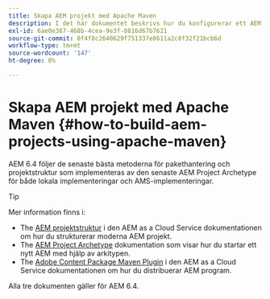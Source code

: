 ```yaml
---
title: Skapa AEM projekt med Apache Maven
description: I det här dokumentet beskrivs hur du konfigurerar ett AEM baserat på Apache Maven
exl-id: 6ae0e387-468b-4cea-9e3f-0816d67b7621
source-git-commit: 0f4f8c2640629f751337e8611a2c8f32f21bcb6d
workflow-type: tm+mt
source-wordcount: '147'
ht-degree: 0%

---
```


# Skapa AEM projekt med Apache Maven {#how-to-build-aem-projects-using-apache-maven}

AEM 6.4 följer de senaste bästa metoderna för pakethantering och projektstruktur som implementeras av den senaste AEM Project Archetype för både lokala implementeringar och AMS-implementeringar.

>[!TIP]
>
>Mer information finns i:
>
>* The [AEM projektstruktur](https://experienceleague.adobe.com/docs/experience-manager-cloud-service/implementing/developing/aem-project-content-package-structure.html) i den AEM as a Cloud Service dokumentationen om hur du strukturerar moderna AEM projekt.
>* The [AEM Project Archetype](https://experienceleague.adobe.com/docs/experience-manager-core-components/using/developing/archetype/overview.html) dokumentation som visar hur du startar ett nytt AEM med hjälp av arkitypen.
>* The [Adobe Content Package Maven Plugin](https://experienceleague.adobe.com/docs/experience-manager-cloud-service/implementing/developer-tools/maven-plugin.html#developer-tools) i den AEM as a Cloud Service dokumentationen om hur du distribuerar AEM program.
>
>Alla tre dokumenten gäller för AEM 6.4.
